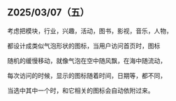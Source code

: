 ## Z025/03/07（五）

考虑把模块，行业，兴趣，活动，图书，影视，音乐，人物，

都设计成类似气泡形状的图标，当用户访问首页时，图标

随机的缓慢移动，就像气泡在空中随风飘，在海中随流动，

每次访问的时候，显示的图标随着时间，日期等，都不同，

当选中其中一个时，和它相关的图标会自动依附过来。

